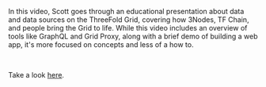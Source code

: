 In this video, Scott goes through an educational presentation about data and data sources on the ThreeFold Grid, covering how 3Nodes, TF Chain, and people bring the Grid to life. While this video includes an overview of tools like GraphQL and Grid Proxy, along with a brief demo of building a web app, it's more focused on concepts and less of a how to.

<br/>

Take a look [here](https://youtu.be/m1Yij_iiyH8).